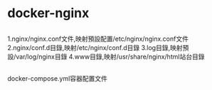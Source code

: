 # docker-nginx

##
1.nginx/nginx.conf文件,映射預設配置/etc/nginx/nginx.conf文件
2.nginx/conf.d目錄,映射/etc/nginx/conf.d目錄
3.log目錄,映射預設/var/log/nginx目錄
4.www目錄,映射/usr/share/nginx/html站台目錄

##
docker-compose.yml容器配置文件
